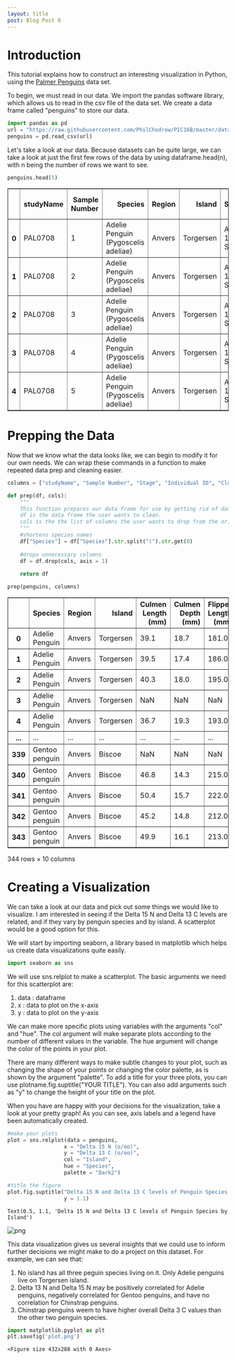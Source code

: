 ```yaml
---
layout: title
post: Blog Post 0
---
```



# Introduction
This tutorial explains how to construct an interesting visualization in Python, using the [Palmer Penguins](https://github.com/allisonhorst/palmerpenguins) data set.

To begin, we must read in our data. We import the pandas software library, which allows us to read in the csv file of the data set. We create a data frame called "penguins" to store our data.


```python
import pandas as pd
url = "https://raw.githubusercontent.com/PhilChodrow/PIC16B/master/datasets/palmer_penguins.csv"
penguins = pd.read_csv(url)
```

Let's take a look at our data. Because datasets can be quite large, we can take a look at just the first few rows of the data by using dataframe.head(n), with n being the number of rows we want to see.


```python
penguins.head(5)
```




<div>
<style scoped>
    .dataframe tbody tr th:only-of-type {
        vertical-align: middle;
    }

    .dataframe tbody tr th {
        vertical-align: top;
    }

    .dataframe thead th {
        text-align: right;
    }
</style>
<table border="1" class="dataframe">
  <thead>
    <tr style="text-align: right;">
      <th></th>
      <th>studyName</th>
      <th>Sample Number</th>
      <th>Species</th>
      <th>Region</th>
      <th>Island</th>
      <th>Stage</th>
      <th>Individual ID</th>
      <th>Clutch Completion</th>
      <th>Date Egg</th>
      <th>Culmen Length (mm)</th>
      <th>Culmen Depth (mm)</th>
      <th>Flipper Length (mm)</th>
      <th>Body Mass (g)</th>
      <th>Sex</th>
      <th>Delta 15 N (o/oo)</th>
      <th>Delta 13 C (o/oo)</th>
      <th>Comments</th>
    </tr>
  </thead>
  <tbody>
    <tr>
      <th>0</th>
      <td>PAL0708</td>
      <td>1</td>
      <td>Adelie Penguin (Pygoscelis adeliae)</td>
      <td>Anvers</td>
      <td>Torgersen</td>
      <td>Adult, 1 Egg Stage</td>
      <td>N1A1</td>
      <td>Yes</td>
      <td>11/11/07</td>
      <td>39.1</td>
      <td>18.7</td>
      <td>181.0</td>
      <td>3750.0</td>
      <td>MALE</td>
      <td>NaN</td>
      <td>NaN</td>
      <td>Not enough blood for isotopes.</td>
    </tr>
    <tr>
      <th>1</th>
      <td>PAL0708</td>
      <td>2</td>
      <td>Adelie Penguin (Pygoscelis adeliae)</td>
      <td>Anvers</td>
      <td>Torgersen</td>
      <td>Adult, 1 Egg Stage</td>
      <td>N1A2</td>
      <td>Yes</td>
      <td>11/11/07</td>
      <td>39.5</td>
      <td>17.4</td>
      <td>186.0</td>
      <td>3800.0</td>
      <td>FEMALE</td>
      <td>8.94956</td>
      <td>-24.69454</td>
      <td>NaN</td>
    </tr>
    <tr>
      <th>2</th>
      <td>PAL0708</td>
      <td>3</td>
      <td>Adelie Penguin (Pygoscelis adeliae)</td>
      <td>Anvers</td>
      <td>Torgersen</td>
      <td>Adult, 1 Egg Stage</td>
      <td>N2A1</td>
      <td>Yes</td>
      <td>11/16/07</td>
      <td>40.3</td>
      <td>18.0</td>
      <td>195.0</td>
      <td>3250.0</td>
      <td>FEMALE</td>
      <td>8.36821</td>
      <td>-25.33302</td>
      <td>NaN</td>
    </tr>
    <tr>
      <th>3</th>
      <td>PAL0708</td>
      <td>4</td>
      <td>Adelie Penguin (Pygoscelis adeliae)</td>
      <td>Anvers</td>
      <td>Torgersen</td>
      <td>Adult, 1 Egg Stage</td>
      <td>N2A2</td>
      <td>Yes</td>
      <td>11/16/07</td>
      <td>NaN</td>
      <td>NaN</td>
      <td>NaN</td>
      <td>NaN</td>
      <td>NaN</td>
      <td>NaN</td>
      <td>NaN</td>
      <td>Adult not sampled.</td>
    </tr>
    <tr>
      <th>4</th>
      <td>PAL0708</td>
      <td>5</td>
      <td>Adelie Penguin (Pygoscelis adeliae)</td>
      <td>Anvers</td>
      <td>Torgersen</td>
      <td>Adult, 1 Egg Stage</td>
      <td>N3A1</td>
      <td>Yes</td>
      <td>11/16/07</td>
      <td>36.7</td>
      <td>19.3</td>
      <td>193.0</td>
      <td>3450.0</td>
      <td>FEMALE</td>
      <td>8.76651</td>
      <td>-25.32426</td>
      <td>NaN</td>
    </tr>
  </tbody>
</table>
</div>



# Prepping the Data

Now that we know what the data looks like, we can begin to modify it for our own needs. We can wrap these commands in a function to make repeated data prep and cleaning easier.


```python
columns = ["studyName", "Sample Number", "Stage", "Individual ID", "Clutch Completion", "Date Egg", "Comments"]

def prep(df, cols):
    """
    This function prepares our data frame for use by getting rid of data deemed unnecessary by the user. 
    df is the data frame the user wants to clean.
    cols is the the list of columns the user wants to drop from the original data frame.
    """
    #shortens species names
    df["Species"] = df["Species"].str.split("(").str.get(0)
    
    #drops unnecessary columns
    df = df.drop(cols, axis = 1)
    
    return df
```


```python
prep(penguins, columns)
```




<div>
<style scoped>
    .dataframe tbody tr th:only-of-type {
        vertical-align: middle;
    }

    .dataframe tbody tr th {
        vertical-align: top;
    }

    .dataframe thead th {
        text-align: right;
    }
</style>
<table border="1" class="dataframe">
  <thead>
    <tr style="text-align: right;">
      <th></th>
      <th>Species</th>
      <th>Region</th>
      <th>Island</th>
      <th>Culmen Length (mm)</th>
      <th>Culmen Depth (mm)</th>
      <th>Flipper Length (mm)</th>
      <th>Body Mass (g)</th>
      <th>Sex</th>
      <th>Delta 15 N (o/oo)</th>
      <th>Delta 13 C (o/oo)</th>
    </tr>
  </thead>
  <tbody>
    <tr>
      <th>0</th>
      <td>Adelie Penguin</td>
      <td>Anvers</td>
      <td>Torgersen</td>
      <td>39.1</td>
      <td>18.7</td>
      <td>181.0</td>
      <td>3750.0</td>
      <td>MALE</td>
      <td>NaN</td>
      <td>NaN</td>
    </tr>
    <tr>
      <th>1</th>
      <td>Adelie Penguin</td>
      <td>Anvers</td>
      <td>Torgersen</td>
      <td>39.5</td>
      <td>17.4</td>
      <td>186.0</td>
      <td>3800.0</td>
      <td>FEMALE</td>
      <td>8.94956</td>
      <td>-24.69454</td>
    </tr>
    <tr>
      <th>2</th>
      <td>Adelie Penguin</td>
      <td>Anvers</td>
      <td>Torgersen</td>
      <td>40.3</td>
      <td>18.0</td>
      <td>195.0</td>
      <td>3250.0</td>
      <td>FEMALE</td>
      <td>8.36821</td>
      <td>-25.33302</td>
    </tr>
    <tr>
      <th>3</th>
      <td>Adelie Penguin</td>
      <td>Anvers</td>
      <td>Torgersen</td>
      <td>NaN</td>
      <td>NaN</td>
      <td>NaN</td>
      <td>NaN</td>
      <td>NaN</td>
      <td>NaN</td>
      <td>NaN</td>
    </tr>
    <tr>
      <th>4</th>
      <td>Adelie Penguin</td>
      <td>Anvers</td>
      <td>Torgersen</td>
      <td>36.7</td>
      <td>19.3</td>
      <td>193.0</td>
      <td>3450.0</td>
      <td>FEMALE</td>
      <td>8.76651</td>
      <td>-25.32426</td>
    </tr>
    <tr>
      <th>...</th>
      <td>...</td>
      <td>...</td>
      <td>...</td>
      <td>...</td>
      <td>...</td>
      <td>...</td>
      <td>...</td>
      <td>...</td>
      <td>...</td>
      <td>...</td>
    </tr>
    <tr>
      <th>339</th>
      <td>Gentoo penguin</td>
      <td>Anvers</td>
      <td>Biscoe</td>
      <td>NaN</td>
      <td>NaN</td>
      <td>NaN</td>
      <td>NaN</td>
      <td>NaN</td>
      <td>NaN</td>
      <td>NaN</td>
    </tr>
    <tr>
      <th>340</th>
      <td>Gentoo penguin</td>
      <td>Anvers</td>
      <td>Biscoe</td>
      <td>46.8</td>
      <td>14.3</td>
      <td>215.0</td>
      <td>4850.0</td>
      <td>FEMALE</td>
      <td>8.41151</td>
      <td>-26.13832</td>
    </tr>
    <tr>
      <th>341</th>
      <td>Gentoo penguin</td>
      <td>Anvers</td>
      <td>Biscoe</td>
      <td>50.4</td>
      <td>15.7</td>
      <td>222.0</td>
      <td>5750.0</td>
      <td>MALE</td>
      <td>8.30166</td>
      <td>-26.04117</td>
    </tr>
    <tr>
      <th>342</th>
      <td>Gentoo penguin</td>
      <td>Anvers</td>
      <td>Biscoe</td>
      <td>45.2</td>
      <td>14.8</td>
      <td>212.0</td>
      <td>5200.0</td>
      <td>FEMALE</td>
      <td>8.24246</td>
      <td>-26.11969</td>
    </tr>
    <tr>
      <th>343</th>
      <td>Gentoo penguin</td>
      <td>Anvers</td>
      <td>Biscoe</td>
      <td>49.9</td>
      <td>16.1</td>
      <td>213.0</td>
      <td>5400.0</td>
      <td>MALE</td>
      <td>8.36390</td>
      <td>-26.15531</td>
    </tr>
  </tbody>
</table>
<p>344 rows × 10 columns</p>
</div>



# Creating a Visualization

We can take a look at our data and pick out some things we would like to visualize. I am interested in seeing if the Delta 15 N and Delta 13 C levels are related, and if they vary by penguin species and by island. A scatterplot would be a good option for this. 

We will start by importing seaborn, a library based in matplotlib which helps us create data visualizations quite easily. 


```python
import seaborn as sns
```

We will use sns.relplot to make a scatterplot. The basic arguments we need for this scatterplot are:

1. data : dataframe
2. x : data to plot on the x-axis
3. y : data to plot on the y-axis

We can make more specific plots using variables with the arguments "col" and "hue". The col argument will make separate plots according to the number of different values in the variable. The hue argument will change the color of the points in your plot. 

There are many different ways to make subtle changes to your plot, such as changing the shape of your points or changing the color palette, as is shown by the argument "palette". To add a title for your three plots, you can use plotname.fig.suptitle("YOUR TITLE"). You can also add arguments such as "y" to change the height of your title on the plot.

When you have are happy with your decisions for the visualization, take a look at your pretty graph! As you can see, axis labels and a legend have been automatically created.


```python
#make your plots
plot = sns.relplot(data = penguins,
                  x = "Delta 15 N (o/oo)",
                  y = "Delta 13 C (o/oo)",
                  col = "Island",
                  hue = "Species",
                  palette = "Dark2")

#title the figure
plot.fig.suptitle("Delta 15 N and Delta 13 C levels of Penguin Species by Island",
                  y = 1.1)
```




    Text(0.5, 1.1, 'Delta 15 N and Delta 13 C levels of Penguin Species by Island')




    
![png](output_13_1.png)
    


This data visualization gives us several insights that we could use to inform further decisions we might make to do a project on this dataset. For example, we can see that:
1. No island has all three peguin species living on it. Only Adelie penguins live on Torgersen island.
2. Delta 13 N and Delta 15 N may be positively correlated for Adelie penguins, negatively correlated for Gentoo penguins, and have no correlation for Chinstrap penguins.
3. Chinstrap penguins weem to have higher overall Delta 3 C values than the other two penguin species.


```python
import matplotlib.pyplot as plt
plt.savefig('plot.png')
```


    <Figure size 432x288 with 0 Axes>



```python

```
